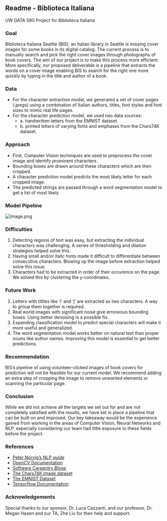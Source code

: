 
## Readme - Biblioteca Italiana
UW DATA 590 Project for Biblioteca Italiana

### Goal 

Biblioteca Italiana Seattle (BIS), an Italian library in Seattle is missing cover images for some books
in its digital catalog. The current process is to manually search and pick the right cover images through photographs of book covers. The aim of our project is to make this process more efficient. More specifically, our proposed deliverable is a pipeline that extracts the words on a cover image enabling BIS to search for the right one more quickly by typing in the title and author of a book.

### Data

* For the character extraction model, we generated a set of cover pages (.jpegs) using a combination of Italian authors, titles, font styles and font sizes to mimic real life pages.
* For the character prediction model, we used two data sources:
    * a. handwritten letters from the EMNIST dataset.
    * b. printed letters of varying fonts and emphases from the Chars74K dataset.

### Approach

* First, Computer Vision techniques are used to preprocess the cover image and identify prominent characters.
* Bounding boxes are drawn around these characters which are then cropped.
* A character prediction model predicts the most likely letter for each cropped image.
* The predicted strings are passed through a word segmentation model to get a list of most likely

### Model Pipeline

![image.png](attachment:image.png)

### Difficulties

1. Detecting regions of text was easy, but extracting the individual characters was challenging. A series of thresholding and dilation strategies helped solve this.
2. Having small and/or italic fonts made it difficult to differentiate between consecutive characters. Blowing up the image before extraction helped solve this issue.
3. Characters had to be extracted in order of their occurence on the page. We solved this by clustering the y-coordinates.

### Future Work

1. Letters with tittles like ‘i’ and ‘j’ are extracted as two characters. A way to group them together is required.
2. Real world images with significant noise give erroneous bounding boxes. Using better denoising is a possible fix.
3. Expanding classification model to predict special characters will make it more useful and generalized.
4. The word segmentation model works better on natural text than proper nouns like author names. Improving this model is essential to get better predictions.

### Recommendation

BIS’s pipeline of using volunteer-clicked images of book
covers for prediction will not be feasible for our current
model. We recommend adding an extra step of cropping the
image to remove unwanted elements or scanning the
particular page.

### Conclusion

While we did not achieve all the targets we set out for and are
not completely satisfied with the results, we have set in place
a pipeline that can be built on and improved.
Our key takeaway would be the experience gained from
working in the areas of Computer Vision, Neural Networks
and NLP, especially considering our team had little exposure
to these fields before the project.

### References

* [Peter Norvig’s NLP guide](https://techdevguide.withgoogle.com/resources/peter-norvigs-statistical-nlp/) 
* [OpenCV Documentation](https://docs.opencv.org/2.4/modules/refman.html)
* [Software Carpentry Blogs](https://software-carpentry.org/blog/) 
* [The Chars74K image dataset](https://docs.opencv.org/3.0-beta/modules/datasets/doc/datasets/tr_chars.html)
* [The EMNIST Dataset](https://www.nist.gov/itl/iad/image-group/emnist-dataset)
* [Tensorflow Documentation](https://www.tensorflow.org/api_docs)

### Acknowledgements

Special thanks to our sponsor, Dr. Luca Cazzanti, and our
professor, Dr. Megan Hazen and our TA, Zhe Liu for their
help and support.
